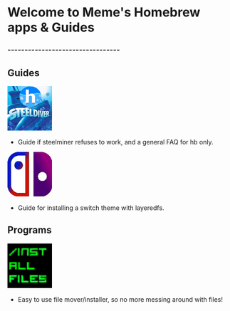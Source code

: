 # Welcome to Meme's Homebrew apps & Guides

### ---------------------------------

## Guides

[![steelminer](/icons/steelminer.png)](https://suchmememanyskill.github.io/sm)
- Guide if steelminer refuses to work, and a general FAQ for hb only.

[![SwitchThemes](/icons/SwitchThemeLogo.png)](https://suchmememanyskill.github.io/SThemes)
- Guide for installing a switch theme with layeredfs.

## Programs

[![steelminer](/icons/fileins.png)](https://suchmememanyskill.github.io/sdinstaller)
- Easy to use file mover/installer, so no more messing around with files!

